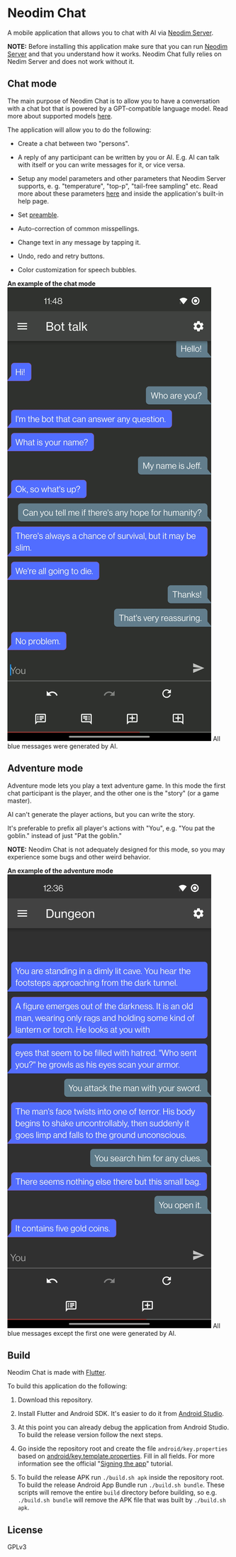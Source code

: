 # Neodim Chat

A mobile application that allows you to chat with AI via
[Neodim Server](https://github.com/alkatrazstudio/neodim-server).

**NOTE:** Before installing this application make sure that you can run
[Neodim Server](https://github.com/alkatrazstudio/neodim-server)
and that you understand how it works.
Neodim Chat fully relies on Nedim Server and does not work without it.


## Chat mode

The main purpose of Neodim Chat is to allow you to have a conversation
with a chat bot that is powered by a GPT-compatible language model.
Read more about supported models
[here](https://github.com/alkatrazstudio/neodim-server#supported-models).

The application will allow you to do the following:

* Create a chat between two "persons".

* A reply of any participant can be written by you or AI.
  E.g. AI can talk with itself or you can write messages for it, or vice versa.

* Setup any model parameters and other parameters
  that Neodim Server supports,
  e. g. "temperature", "top-p", "tail-free sampling" etc.
  Read more about these parameters
  [here](https://github.com/alkatrazstudio/neodim-server#api-request)
  and inside the application's built-in help page.

* Set [preamble](https://github.com/alkatrazstudio/neodim-server#prompt-and-preamble).

* Auto-correction of common misspellings.

* Change text in any message by tapping it.

* Undo, redo and retry buttons.

* Color customization for speech bubbles.

**An example of the chat mode**
![Chat mode](fastlane/metadata/android/en-US/images/phoneScreenshots/1_en-US.png?raw=true)
All blue messages were generated by AI.


## Adventure mode

Adventure mode lets you play a text adventure game.
In this mode the first chat participant is the player,
and the other one is the "story" (or a game master).

AI can't generate the player actions,
but you can write the story.

It's preferable to prefix all player's actions with "You",
e.g. "You pat the goblin." instead of just "Pat the goblin."

**NOTE:** Neodim Chat is not adequately designed for this mode,
so you may experience some bugs and other weird behavior.

**An example of the adventure mode**
![Adventure mode](fastlane/metadata/android/en-US/images/phoneScreenshots/2_en-US.png?raw=true)
All blue messages except the first one were generated by AI.



## Build

Neodim Chat is made with [Flutter](https://flutter.dev).

To build this application do the following:

1. Download this repository.

2. Install Flutter and Android SDK. It's easier to do it from [Android Studio](https://developer.android.com/studio).

3. At this point you can already debug the application from Android Studio.
   To build the release version follow the next steps.

4. Go inside the repository root and create the file
   `android/key.properties` based on [android/key.template.properties](android/key.template.properties).
   Fill in all fields.
   For more information see the official "[Signing the app](https://flutter.dev/docs/deployment/android#signing-the-app)" tutorial.

5. To build the release APK run `./build.sh apk` inside the repository root.
   To build the release Android App Bundle run `./build.sh bundle`.
   These scripts will remove the entire `build` directory before building,
   so e.g. `./build.sh bundle` will remove the APK file that was built by `./build.sh apk`.


## License

GPLv3
